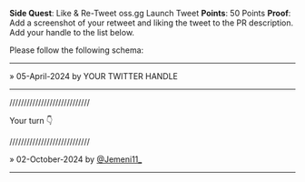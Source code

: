 **Side Quest**: Like & Re-Tweet oss.gg Launch Tweet
**Points**: 50 Points
**Proof**: Add a screenshot of your retweet and liking the tweet to the PR description. Add your handle to the list below.

Please follow the following schema:

---

» 05-April-2024 by YOUR TWITTER HANDLE

---

////////////////////////////

Your turn 👇

////////////////////////////

» 02-October-2024 by [@Jemeni11\_](https://x.com/Jemeni11_)

---
